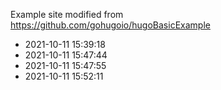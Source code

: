 Example site modified from https://github.com/gohugoio/hugoBasicExample
* 2021-10-11 15:39:18
* 2021-10-11 15:47:44
* 2021-10-11 15:47:55
* 2021-10-11 15:52:11